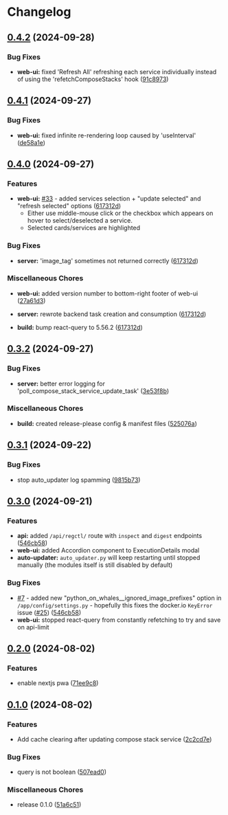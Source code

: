 # Changelog

## [0.4.2](https://github.com/LooLzzz/docking-station/compare/v0.4.1...v0.4.2) (2024-09-28)


### Bug Fixes

* **web-ui:** fixed 'Refresh All' refreshing each service individually instead of using the 'refetchComposeStacks' hook ([91c8973](https://github.com/LooLzzz/docking-station/commit/91c8973095568d0c292f0fccaabd0f4e25646f35))

## [0.4.1](https://github.com/LooLzzz/docking-station/compare/v0.4.0...v0.4.1) (2024-09-27)


### Bug Fixes

* **web-ui:** fixed infinite re-rendering loop caused by 'useInterval' ([de58a1e](https://github.com/LooLzzz/docking-station/commit/de58a1eb2e408271ab1cae76657777a6850f56f2))

## [0.4.0](https://github.com/LooLzzz/docking-station/compare/v0.3.2...v0.4.0) (2024-09-27)


### Features

* **web-ui:** [#33](https://github.com/LooLzzz/docking-station/issues/33) - added services selection + "update selected" and "refresh selected" options ([617312d](https://github.com/LooLzzz/docking-station/commit/617312d47d93650c1fb86124334c68a3aae0a255))
  * Either use middle-mouse click or the checkbox which appears on hover to select/deselected a service.
  * Selected cards/services are highlighted


### Bug Fixes

* **server:** 'image_tag' sometimes not returned correctly ([617312d](https://github.com/LooLzzz/docking-station/commit/617312d47d93650c1fb86124334c68a3aae0a255))


### Miscellaneous Chores

* **web-ui:** added version number to bottom-right footer of web-ui ([27a61d3](https://github.com/LooLzzz/docking-station/commit/27a61d3168ae6c560e6d57f03379df8b551e3ef8))

* **server:** rewrote backend task creation and consumption ([617312d](https://github.com/LooLzzz/docking-station/commit/617312d47d93650c1fb86124334c68a3aae0a255))

* **build:** bump react-query to 5.56.2 ([617312d](https://github.com/LooLzzz/docking-station/commit/617312d47d93650c1fb86124334c68a3aae0a255))

## [0.3.2](https://github.com/LooLzzz/docking-station/compare/v0.3.2...v0.3.2) (2024-09-27)


### Bug Fixes

* **server:** better error logging for 'poll_compose_stack_service_update_task' ([3e53f8b](https://github.com/LooLzzz/docking-station/commit/3e53f8ba889fd92af014759abcaf365fbd2aff0f))


### Miscellaneous Chores

* **build:** created release-please config & manifest files ([525076a](https://github.com/LooLzzz/docking-station/commit/525076ad26a50effdb2cd75718fb6f7982e2ffdf))

## [0.3.1](https://github.com/LooLzzz/docking-station/compare/v0.3.0...v0.3.1) (2024-09-22)


### Bug Fixes

* stop auto_updater log spamming ([9815b73](https://github.com/LooLzzz/docking-station/commit/9815b7341891e27af04d9a766c11e11cd4458906))

## [0.3.0](https://github.com/LooLzzz/docking-station/compare/v0.2.0...v0.3.0) (2024-09-21)


### Features

* **api:** added `/api/regctl/` route with `inspect` and `digest` endpoints ([546cb58](https://github.com/LooLzzz/docking-station/commit/546cb586fa001c27e139d8fe3559818a5952e4ab))
* **web-ui:** added Accordion component to ExecutionDetails modal
* **auto-updater:** `auto_updater.py` will keep restarting until stopped manually (the modules itself is still disabled by default)

### Bug Fixes

* [#7](https://github.com/LooLzzz/docking-station/issues/7) - added new "python_on_whales__ignored_image_prefixes" option in `/app/config/settings.py` - hopefully this fixes the docker.io `KeyError` issue ([#25](https://github.com/LooLzzz/docking-station/issues/25)) ([546cb58](https://github.com/LooLzzz/docking-station/commit/546cb586fa001c27e139d8fe3559818a5952e4ab))
* **web-ui:** stopped react-query from constantly refetching to try and save on api-limit

## [0.2.0](https://github.com/LooLzzz/docking-station/compare/v0.1.0...v0.2.0) (2024-08-02)


### Features

* enable nextjs pwa ([71ee9c8](https://github.com/LooLzzz/docking-station/commit/71ee9c8e4a5521bf78382d67b5171f9bac0f39c2))

## [0.1.0](https://github.com/LooLzzz/docking-station/compare/v0.1.0...v0.1.0) (2024-08-02)


### Features

* Add cache clearing after updating compose stack service ([2c2cd7e](https://github.com/LooLzzz/docking-station/commit/2c2cd7ec8a13b7b6c6aec6972ed2a9a2a8443003))


### Bug Fixes

* query is not boolean ([507ead0](https://github.com/LooLzzz/docking-station/commit/507ead03fd8a18bd6355e4c81c6e95083ea3097e))


### Miscellaneous Chores

* release 0.1.0 ([51a6c51](https://github.com/LooLzzz/docking-station/commit/51a6c51d7a2bd0fb014e83b51f06872ffa85514e))
